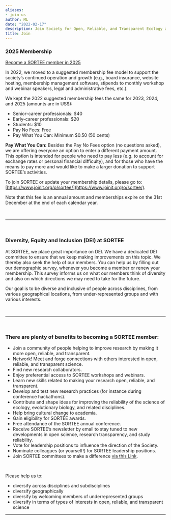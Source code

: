 ```yaml
---
aliases:
- join-us
author: ML
date: "2022-02-17"
description: Join Society for Open, Reliable, and Transparent Ecology and Evolutionary biology (SORTEE)
title: Join
---
```


### 2025 Membership   

[Become a SORTEE member in 2025](https://www.joinit.org/o/sortee/)

In 2022, we moved to a suggested membership fee model to support the society’s continued operation and growth (e.g., board insurance, website hosting, membership management software, stipends to monthly workshop and webinar speakers, legal and administrative fees, etc.). 

We kept the 2022 suggested membership fees the same for 2023, 2024, and 2025 (amounts are in US$):
* Senior-career professionals: $40
* Early-career professionals: $20
* Students: $10
* Pay No Fees: Free
* Pay What You Can: Minimum $0.50 (50 cents)

**Pay What You Can:** Besides the Pay No Fees option (no questions asked), we are offering everyone an option to enter a different payment amount. This option is intended for people who need to pay less (e.g. to account for exchange rates or personal financial difficulty), and for those who have the means to pay more and would like to make a larger donation to support SORTEE’s activities.

To join SORTEE or update your membership details, please go to: [https://www.joinit.org/o/sortee/](https://www.joinit.org/o/sortee/).  

Note that this fee is an annual amount and memberships expire on the 31st December at the end of each calendar year. 

&nbsp;

----

&nbsp;

### Diversity, Equity and Inclusion (DEI) at SORTEE   

At SORTEE, we place great importance on DEI. We have a dedicated DEI committee to ensure that we keep making improvements on this topic. We thereby also seek the help of our members. You can help us by filling out our demographic survey, whenever you become a member or renew your membership. This survey informs us on what our members think of diversity and also on which directions we may need to take for the future.    

Our goal is to be diverse and inclusive of people across disciplines, from various geographical locations, from under-represented groups and with various interests.   

&nbsp;

---

&nbsp;

### There are plenty of benefits to becoming a SORTEE member:

* Join a community of people helping to improve research by making it more open, reliable, and transparent.
* Network! Meet and forge connections with others interested in open, reliable, and transparent science.
* Find new research collaborators.
* Enjoy preferential access to SORTEE workshops and webinars.
* Learn new skills related to making your research open, reliable, and transparent.
* Develop and test new research practices (for instance during conference hackathons).
* Contribute and shape ideas for improving the reliability of the science of ecology, evolutionary biology, and related disciplines.
* Help bring cultural change to academia.
* Gain eligibility for SORTEE awards.
* Free attendance of the SORTEE annual conference.
* Receive SORTEE’s newsletter by email to stay tuned to new developments in open science, research transparency, and study reliability.
* Vote for leadership positions to influence the direction of the Society.
* Nominate colleagues (or yourself!) for SORTEE leadership positions.
* Join SORTEE committees to make a difference [via this Link](https://www.sortee.org/people/).

&nbsp;

Please help us to:   

* diversify across disciplines and subdisciplines   
* diversify geographically  
* diversify by welcoming members of underrepresented groups   
* diversify in terms of types of interests in open, reliable, and transparent science   

----
